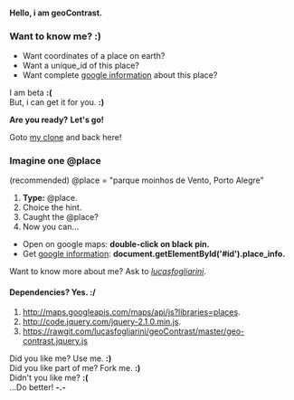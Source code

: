 #### Hello, i am geoContrast.

### Want to know me? :)

- Want coordinates of a place on earth?
- Want a unique_id of this place?
- Want complete [google information](https://developers.google.com/maps/documentation/javascript/reference?hl=pt-br#PlaceResult) about this place?

I am beta **:(**  
But, i can get it for you. **:)**

**Are you ready?**
**Let's go!**

Goto [my clone](http://codepen.io/lucasfogliarini/pen/zhjHB) and back here!

### Imagine one @place
(recommended) @place = "parque moinhos de Vento, Porto Alegre"

1. **Type:** @place.
2. Choice the hint.
3. Caught the @place?
4. Now you can...
  * Open on google maps: **double-click on black pin.**
  * Get [google information](https://developers.google.com/maps/documentation/javascript/reference?hl=pt-br#PlaceResult): **document.getElementById('#id').place_info.**

Want to know more about me? Ask to [*lucasfogliarini*](http://about.me/lucasfogliarini/).

#### Dependencies? Yes. :/

1. http://maps.googleapis.com/maps/api/js?libraries=places.
2. http://code.jquery.com/jquery-2.1.0.min.js.
3. https://rawgit.com/lucasfogliarini/geoContrast/master/geo-contrast.jquery.js

Did you like me? Use me. **:)**  
Did you like part of me? Fork me. **:)**  
Didn't you like me? **:(**  
...Do better! **-.-**
